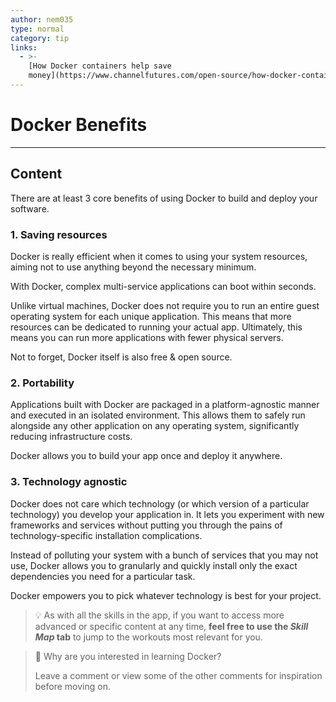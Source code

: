 ```yaml
---
author: nem035
type: normal
category: tip
links:
  - >-
    [How Docker containers help save
    money](https://www.channelfutures.com/open-source/how-docker-containers-help-save-money){article}
---
```


# Docker Benefits


---

## Content

There are at least 3 core benefits of using Docker to build and deploy your software.

### 1. Saving resources

Docker is really efficient when it comes to using your system resources, aiming not to use anything beyond the necessary minimum.

With Docker, complex multi-service applications can boot within seconds.

Unlike virtual machines, Docker does not require you to run an entire guest operating system for each unique application. This means that more resources can be dedicated to running your actual app. Ultimately, this means you can run more applications with fewer physical servers.

Not to forget, Docker itself is also free & open source.

### 2. Portability

Applications built with Docker are packaged in a platform-agnostic manner and executed in an isolated environment. This allows them to safely run alongside any other application on any operating system, significantly reducing infrastructure costs.

Docker allows you to build your app once and deploy it anywhere.

### 3. Technology agnostic

Docker does not care which technology (or which version of a particular technology) you develop your application in. It lets you experiment with new frameworks and services without putting you through the pains of technology-specific installation complications.

Instead of polluting your system with a bunch of services that you may not use, Docker allows you to granularly and quickly install only the exact dependencies you need for a particular task.

Docker empowers you to pick whatever technology is best for your project.

> 💡 As with all the skills in the app, if you want to access more advanced or specific content at any time, **feel free to use the *Skill Map* tab** to jump to the workouts most relevant for you.


> 💬 Why are you interested in learning Docker?
> 
> Leave a comment or view some of the other comments for inspiration before moving on.

